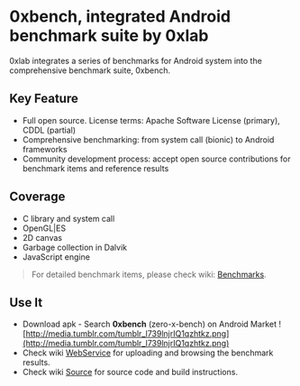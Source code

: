 # 0xbench, integrated Android benchmark suite by 0xlab #

0xlab integrates a series of benchmarks for Android system into the comprehensive benchmark suite, 0xbench.

## Key Feature ##

  * Full open source.  License terms: Apache Software License (primary), CDDL (partial)
  * Comprehensive benchmarking: from system call (bionic) to Android frameworks
  * Community development process: accept open source contributions for benchmark items and reference results

## Coverage ##

  * C library and system call
  * OpenGL|ES
  * 2D canvas
  * Garbage collection in Dalvik
  * JavaScript engine
> For detailed benchmark items, please check wiki: [Benchmarks](Benchmarks.md).

## Use It ##
  * Download apk - Search **0xbench** (zero-x-bench) on Android Market
![http://media.tumblr.com/tumblr_l739lnjrIQ1qzhtkz.png](http://media.tumblr.com/tumblr_l739lnjrIQ1qzhtkz.png)
  * Check wiki [WebService](WebService.md) for uploading and browsing the benchmark results.
  * Check wiki [Source](Source.md) for source code and build instructions.